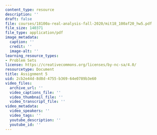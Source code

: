 ```yaml
---
content_type: resource
description: ''
draft: false
file: courses/18100a-real-analysis-fall-2020/mit18_100af20_hw5.pdf
file_size: 140371
file_type: application/pdf
image_metadata:
  caption: ''
  credit: ''
  image-alt: ''
learning_resource_types:
- Problem Sets
license: https://creativecommons.org/licenses/by-nc-sa/4.0/
resourcetype: Document
title: Assignment 5
uid: 2cb2e44d-8d8d-4755-b369-64e0789b3e60
video_files:
  archive_url: ''
  video_captions_file: ''
  video_thumbnail_file: ''
  video_transcript_file: ''
video_metadata:
  video_speakers: ''
  video_tags: ''
  youtube_description: ''
  youtube_id: ''
---
```


